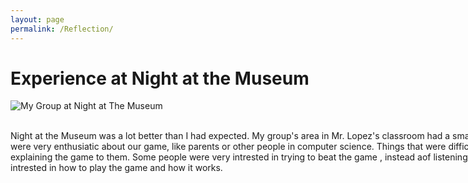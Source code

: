 ```yaml
---
layout: page
permalink: /Reflection/
---
```



<html>
<body>
    <h1>Experience at Night at the Museum</h1> 
<img src="{{site.baseurl}}/images/NATM.jpeg" alt="My Group at Night at The Museum">
<style>
  .multiline-paragraph {
    width: 1000px; /* Set the desired width */
    white-space: pre-wrap; /* Allow text to wrap within the paragraph */
  }
</style>

<p class="multiline-paragraph"> 
Night at the Museum was a lot better than I had expected. My group's area in Mr. Lopez's classroom had a small to medium size crowd. Some people were very enthusiatic about our game, like parents or other people in computer science. Things that were difficult were getting people's attention while explaining the game to them. Some people were very intrested in trying to beat the game , instead aof listening on how it was made. Others were intrested in how to play the game and how it works.
</p>


</body>
</html>


